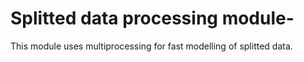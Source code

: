 # Splitted data processing module-
This module uses multiprocessing for fast modelling of splitted data.
